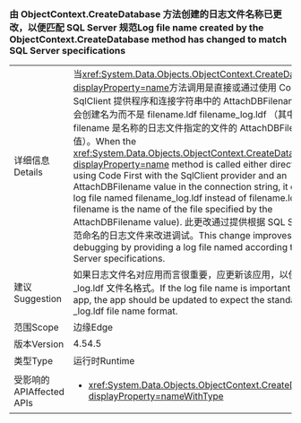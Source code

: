 ### <a name="log-file-name-created-by-the-objectcontextcreatedatabase-method-has-changed-to-match-sql-server-specifications"></a><span data-ttu-id="ae17c-101">由 ObjectContext.CreateDatabase 方法创建的日志文件名称已更改，以便匹配 SQL Server 规范</span><span class="sxs-lookup"><span data-stu-id="ae17c-101">Log file name created by the ObjectContext.CreateDatabase method has changed to match SQL Server specifications</span></span>

|   |   |
|---|---|
|<span data-ttu-id="ae17c-102">详细信息</span><span class="sxs-lookup"><span data-stu-id="ae17c-102">Details</span></span>|<span data-ttu-id="ae17c-103">当<xref:System.Data.Objects.ObjectContext.CreateDatabase?displayProperty=name>方法调用是直接或通过使用 Code First 与 SqlClient 提供程序和连接字符串中的 AttachDBFilename 值，它会创建名为而不是 filename.ldf filename_log.ldf （其中 filename 是名称的日志文件指定的文件的 AttachDBFilename 值）。</span><span class="sxs-lookup"><span data-stu-id="ae17c-103">When the <xref:System.Data.Objects.ObjectContext.CreateDatabase?displayProperty=name> method is called either directly or by using Code First with the SqlClient provider and an AttachDBFilename value in the connection string, it creates a log file named filename_log.ldf instead of filename.ldf (where filename is the name of the file specified by the AttachDBFilename value).</span></span> <span data-ttu-id="ae17c-104">此更改通过提供根据 SQL Server 规范命名的日志文件来改进调试。</span><span class="sxs-lookup"><span data-stu-id="ae17c-104">This change improves debugging by providing a log file named according to SQL Server specifications.</span></span>|
|<span data-ttu-id="ae17c-105">建议</span><span class="sxs-lookup"><span data-stu-id="ae17c-105">Suggestion</span></span>|<span data-ttu-id="ae17c-106">如果日志文件名对应用而言很重要，应更新该应用，以使用标准的 _log.ldf 文件名格式。</span><span class="sxs-lookup"><span data-stu-id="ae17c-106">If the log file name is important for an app, the app should be updated to expect the standard _log.ldf file name format.</span></span>|
|<span data-ttu-id="ae17c-107">范围</span><span class="sxs-lookup"><span data-stu-id="ae17c-107">Scope</span></span>|<span data-ttu-id="ae17c-108">边缘</span><span class="sxs-lookup"><span data-stu-id="ae17c-108">Edge</span></span>|
|<span data-ttu-id="ae17c-109">版本</span><span class="sxs-lookup"><span data-stu-id="ae17c-109">Version</span></span>|<span data-ttu-id="ae17c-110">4.5</span><span class="sxs-lookup"><span data-stu-id="ae17c-110">4.5</span></span>|
|<span data-ttu-id="ae17c-111">类型</span><span class="sxs-lookup"><span data-stu-id="ae17c-111">Type</span></span>|<span data-ttu-id="ae17c-112">运行时</span><span class="sxs-lookup"><span data-stu-id="ae17c-112">Runtime</span></span>|
|<span data-ttu-id="ae17c-113">受影响的 API</span><span class="sxs-lookup"><span data-stu-id="ae17c-113">Affected APIs</span></span>|<ul><li><xref:System.Data.Objects.ObjectContext.CreateDatabase?displayProperty=nameWithType></li></ul>|

